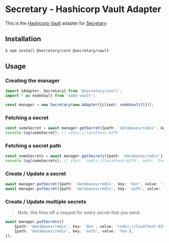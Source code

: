 # Secretary - Hashicorp Vault Adapter

This is the [Hashicorp Vault](https://www.vaultproject.io/) adapter for [Secretary](https://github.com/secretarysecrets/node)

## Installation 

```bash
$ npm install @secretary/core @secretary/vault
```

## Usage

### Creating the manager
```typescript
import {Adapter, Secretary} from '@secretary/vault';
import * as nodeVault from 'node-vault';

const manager = new Secretary(new Adapter({client: nodeVault()}));
```

### Fetching a secret

```typescript
const someSecret = await manager.getSecret({path: 'databases/redis', key: 'dsn'});
console.log(someSecret); // redis://localhost:6379
```

### Fetching a secret path

```typescript
const someSecrets = await manager.getSecrets({path: 'databases/redis'});
console.log(someSecrets); // {dsn: 'redis://localhost:6379', auth: 'foo'}
```

### Create / Update a secret

```typescript
await manager.putSecret({path: 'databases/redis', key: 'dsn', value: 'redis://localhost:6379'});
await manager.putSecret({path: 'databases/redis', key: 'auth', value: 'foo'});
```

### Create / Update multiple secrets

> Note, this fires off a request for every secret that you send. 


```typescript
await manager.putSecrets([
    {path: 'databases/redis', key: 'dsn', value: 'redis://localhost:6379'},
    {path: 'databases/redis', key: 'auth', value: 'foo'},
]);
```
